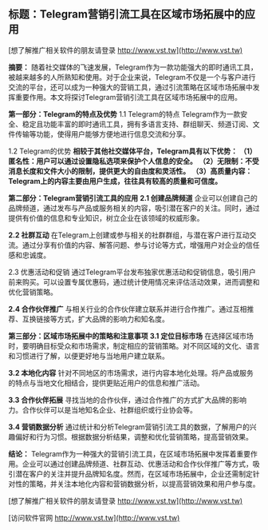 ## **标题：Telegram营销引流工具在区域市场拓展中的应用**

[想了解推广相关软件的朋友请登录 http://www.vst.tw](http://www.vst.tw)

**摘要：**
随着社交媒体的飞速发展，Telegram作为一款功能强大的即时通讯工具，被越来越多的人所熟知和使用。对于企业来说，Telegram不仅是一个与客户进行交流的平台，还可以成为一种强大的营销工具，通过引流策略在区域市场拓展中发挥重要作用。本文将探讨Telegram营销引流工具在区域市场拓展中的应用。

**第一部分：Telegram的特点及优势**
1.1 Telegram的特点
Telegram作为一款安全、稳定且功能丰富的即时通讯工具，拥有多语言支持、群组聊天、频道订阅、文件传输等功能，使得用户能够方便地进行信息交流和分享。

1.2 Telegram的优势
**相较于其他社交媒体平台，Telegram具有以下优势：**
**（1）匿名性：用户可以通过设置隐私选项来保护个人信息的安全。**
**（2）无限制：不受消息长度和文件大小的限制，提供更大的自由度和灵活性。**
**（3）高质量内容：Telegram上的内容主要由用户生成，往往具有较高的质量和可信度。**

**第二部分：Telegram营销引流工具的应用**
**2.1 创建品牌频道**
企业可以创建自己的品牌频道，通过发布与产品或服务相关的内容，吸引潜在客户的关注。同时，通过提供有价值的信息和专业知识，树立企业在该领域的权威形象。

**2.2 社群互动**
在Telegram上创建或参与相关的社群群组，与潜在客户进行互动交流。通过分享有价值的内容、解答问题、参与讨论等方式，增强用户对企业的信任感和忠诚度。

2.3 优惠活动和促销
通过Telegram平台发布独家优惠活动和促销信息，吸引用户前来购买。可以设置专属优惠码，通过统计使用情况来评估活动效果，进而调整和优化营销策略。

**2.4 合作伙伴推广**
与相关行业的合作伙伴建立联系并进行合作推广。通过互相推荐、互换链接等方式，扩大品牌的影响力和知名度。

**第三部分：区域市场拓展中的策略和注意事项**
**3.1 定位目标市场**
在选择区域市场时，要明确目标受众和市场需求，制定相应的营销策略。对不同区域的文化、语言和习惯进行了解，以便更好地与当地用户建立联系。

**3.2 本地化内容**
针对不同地区的市场需求，进行内容本地化处理。将产品或服务的特点与当地文化相结合，提供更贴近用户的信息和推广活动。

**3.3 合作伙伴拓展**
寻找当地的合作伙伴，通过合作推广的方式扩大品牌的影响力。合作伙伴可以是当地知名企业、社群组织或行业协会等。

**3.4 营销数据分析**
通过统计和分析Telegram营销引流工具的数据，了解用户的兴趣偏好和行为习惯。根据数据分析结果，调整和优化营销策略，提高营销效果。

**结论：**
Telegram作为一种强大的营销引流工具，在区域市场拓展中发挥着重要作用。企业可以通过创建品牌频道、社群互动、优惠活动和合作伙伴推广等方式，吸引潜在客户的关注并提升品牌知名度。然而，在区域市场拓展中，企业还需制定针对性的策略，并关注本地化内容和营销数据分析，以提高营销效果和用户参与度。

[想了解推广相关软件的朋友请登录 http://www.vst.tw](http://www.vst.tw)


[访问软件官网 http://www.vst.tw](http://www.vst.tw)
